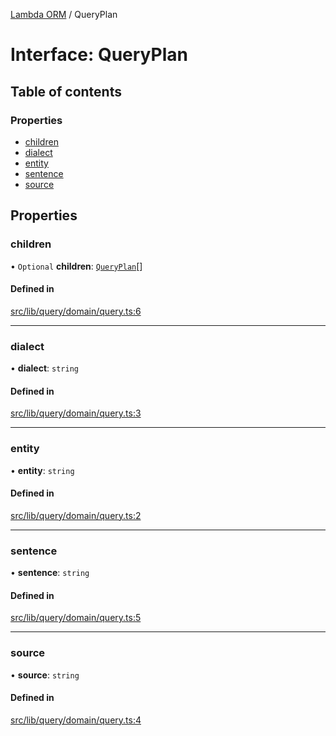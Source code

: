 [Lambda ORM](../README.md) / QueryPlan

# Interface: QueryPlan

## Table of contents

### Properties

- [children](QueryPlan.md#children)
- [dialect](QueryPlan.md#dialect)
- [entity](QueryPlan.md#entity)
- [sentence](QueryPlan.md#sentence)
- [source](QueryPlan.md#source)

## Properties

### children

• `Optional` **children**: [`QueryPlan`](QueryPlan.md)[]

#### Defined in

[src/lib/query/domain/query.ts:6](https://github.com/lambda-orm/lambdaorm-base/blob/673ebba8f7a82df874402408876d4ee87836d112/src/lib/query/domain/query.ts#L6)

___

### dialect

• **dialect**: `string`

#### Defined in

[src/lib/query/domain/query.ts:3](https://github.com/lambda-orm/lambdaorm-base/blob/673ebba8f7a82df874402408876d4ee87836d112/src/lib/query/domain/query.ts#L3)

___

### entity

• **entity**: `string`

#### Defined in

[src/lib/query/domain/query.ts:2](https://github.com/lambda-orm/lambdaorm-base/blob/673ebba8f7a82df874402408876d4ee87836d112/src/lib/query/domain/query.ts#L2)

___

### sentence

• **sentence**: `string`

#### Defined in

[src/lib/query/domain/query.ts:5](https://github.com/lambda-orm/lambdaorm-base/blob/673ebba8f7a82df874402408876d4ee87836d112/src/lib/query/domain/query.ts#L5)

___

### source

• **source**: `string`

#### Defined in

[src/lib/query/domain/query.ts:4](https://github.com/lambda-orm/lambdaorm-base/blob/673ebba8f7a82df874402408876d4ee87836d112/src/lib/query/domain/query.ts#L4)
